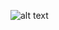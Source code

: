 ![alt text](https://avatars.mds.yandex.net/i?id=cd7447925995813d19a473a4054a423c68596615-8496934-images-thumbs&n=13)
